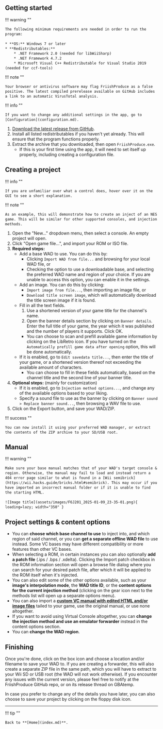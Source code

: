 ## Getting started

!!! warning ""
	
	The following minimum requirements are needed in order to run the program:
	
	* **OS:** Windows 7 or later
	* **Redistributables:**
		* .NET Framework 2.0 (needed for libWiiSharp)
		* .NET Framework 4.7.2
		* Microsoft Visual C++ Redistributable for Visual Studio 2019 (needed for ccf-tools)

!!! note ""
	
	Your browser or antivirus software may flag FriishProduce as a false positive. The latest compiled prerelease available on GitHub includes a link to an automatic VirusTotal analysis.
		
!!! info ""
	
	If you want to change any additional settings in the app, go to [Configuration](configuration.md).

1. [Download the latest release from GitHub](https://github.com/CatmanFan/FriishProduce/releases).
2. Install all listed redistributables if you haven't yet already. This will ensure that the program functions properly.
3. Extract the archive that you downloaded, then open `FriishProduce.exe`.
	* If this is your first time using the app, it will need to set itself up properly, including creating a configuration file.

## Creating a project

!!! info ""
	
	If you are unfamiliar over what a control does, hover over it on the GUI to see a short explanation.

!!! note ""
	
	As an example, this will demonstrate how to create an inject of an NES game. This will be similar for other supported consoles, and injection methods.

1. Open the "New..." dropdown menu, then select a console. An empty project will open.
2. Click "Open game file...", and import your ROM or ISO file.
3. **Required steps:**
	* Add a base WAD to use. You can do this by:
		* Clicking `Import WAD from file...` and browsing for your local WAD file, or
		* Checking the option to use a downloadable base, and selecting the preferred WAD name and region of your choice. If you are unable to access this option, you can enable it in the settings.
	* Add an image. You can do this by clicking:
		* `Import image from file...`, then importing an image file, or
		* `Download title screen image`, which will automatically download the title screen image if it is found.
	* Fill in all the text fields.
		1. Use a shortened version of your game title for the channel's name.
		2. Open the banner details section by clicking on `Banner details`. Enter the full title of your game, the year which it was published and the number of players it supports. Click OK.
		* You can choose to scan and prefill available game information by clicking on the LibRetro icon. If you have turned on the `Automatically prefill game data after opening` option, this will be done automatically.
	* If it is enabled, go to `Edit savedata title...`, then enter the title of your game, or a shortened version thereof not exceeding the available amount of characters.
		* You can choose to fill in these fields automatically, based on the channel title and the second line of your banner title.
4. **Optional steps:** (mainly for customization)
	* If it is enabled, go to `Injection method options...`, and change any of the available options based to your liking.
	* Specify a sound file to use as the banner by clicking on `Banner sound > Replace banner sound...`, then browsing a WAV file to use.
5. Click on the Export button, and save your WAD/ZIP.

!!! success ""
	
	You can now install it using your preferred WAD manager, or extract the contents of the ZIP archive to your SD/USB root.

## Manual
		
!!! warning ""
	
	Make sure your base manual matches that of your WAD's target console & region. Otherwise, the manual may fail to load and instead return a 404 error page similar to what is found in a [Wii semibrick](https://wii.hacks.guide/bricks.html#semibrick). This may occur if you have imported an incorrect manual folder or if it is unable to find the starting HTML.
	
	![Image title](assets/images/F6J201_2025-01-09_23-35-01.png){ loading=lazy; width="350" }

## Project settings & content options
* You can **choose which base channel to use** to inject into, and which region of said channel, or you can **get a separate offline WAD file** to use instead. Some VC bases may have different compatibility or more features than other VC bases.
* When selecting a ROM, in certain instances you can also optionally **add a patch file** (.ips / .bps / .xdelta). Clicking the Import patch checkbox in the ROM information section will open a browse file dialog where you can search for your desired patch file, after which it will be applied to the ROM itself when it's injected.
* You can also edit some of the other options available, such as your **image's interpolation mode**, the **WAD title ID**, or the **content options for the current injection method** (clicking on the gear icon next to the methods list will open up a separate options menu).
* You can also import a **[custom VC manual with edited HTML and/or image files](vc-manual.md)** tailed to your game, use the original manual, or use none altogether.
* If you want to avoid using Virtual Console altogether, you can **change the injection method and use an emulator forwarder** instead in the content options section.
* You can **change the WAD region**.

## Finishing
Once you're done, click on the box icon and choose a location and/or filename to save your WAD to. If you are creating a forwarder, this will also create a separate ZIP file in the same path, which you will have to extract to your Wii SD or USB root (the WAD will not work otherwise).
If you encounter any issues with the current version, please feel free to notify at the FriishProduce GitHub repo, or on its release thread on GBAtemp.

In case you prefer to change any of the details you have later, you can also choose to save your project by clicking on the floppy disk icon.

----

!!! tip ""
	
	Back to **[Home](index.md)**.